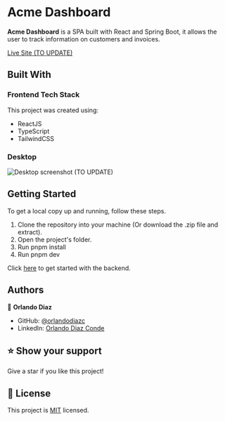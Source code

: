 # Acme Dashboard <a name="about-project"></a>

**Acme Dashboard** is a SPA built with React and Spring Boot, it allows the user to track information on customers and invoices.

[Live Site (TO UPDATE)](https://space-x-travelers.vercel.app/)

## Built With <a name="built-with"></a>

### Frontend Tech Stack <a name="tech-stack"></a>

This project was created using:

  <ul>
    <li>ReactJS</li>
    <li>TypeScript</li>
    <li>TailwindCSS</li>
  </ul>

### Desktop

![Desktop screenshot (TO UPDATE)](https://raw.githubusercontent.com/orlandodiazc/space-x-travelers/main/public/opengraph-image.webp)

## Getting Started <a name="getting-started"></a>

To get a local copy up and running, follow these steps.

1. Clone the repository into your machine (Or download the .zip file and extract).
2. Open the project's folder.
3. Run pnpm install
4. Run pnpm dev

Click [here](https://github.com/orlandodiazc/acme-dashboard-frontend) to get started with the backend.

## Authors <a name="authors"></a>

👤 **Orlando Diaz**

- GitHub: [@orlandodiazc](https://github.com/orlandodiazc)
- LinkedIn: [Orlando Diaz Conde](www.linkedin.com/in/orlando-diaz-conde)

<!-- FUTURE FEATURES -->

## ⭐️ Show your support <a name="support"></a>

Give a star if you like this project!

<!-- LICENSE -->

## 📝 License <a name="license"></a>

This project is [MIT](./LICENSE) licensed.
